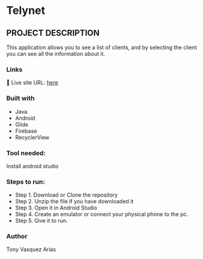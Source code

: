 # Telynet

## PROJECT DESCRIPTION

This application allows you to see a list of clients, and by selecting the client you can see all the information about it.

### Links
📌 Live site URL: [here](https://github.com/Tonyva002/Telynet)

### Built with

- Java
- Android
- Glide
- Firebase
- RecyclerView

### Tool needed:

Install android studio

### Steps to run:

- Step 1. Download or Clone the repository
- Step 2. Unzip the file if you have downloaded it
- Step 3. Open it in Android Studio
- Step 4. Create an emulator or connect your physical phone to the pc.
- Step 5. Give it to run.


### Author

Tony Vasquez Arias
